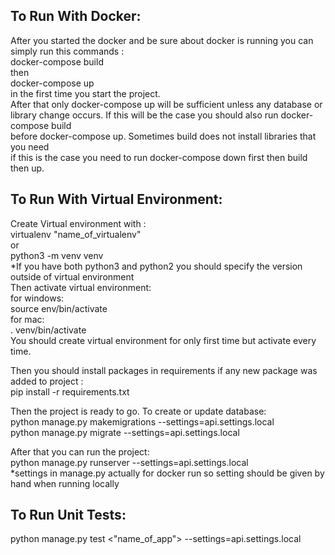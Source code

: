 ## To Run With Docker:
After you started the docker and be sure about docker is running you can simply 
run this commands :<br/>
docker-compose build<br/>
then<br/>
docker-compose up<br/>
in the first time you start the project. <br/>
After that only docker-compose up will be sufficient unless any database or<br/>
library change occurs. If this will be the case you should also run docker-compose build <br/>
before docker-compose up. Sometimes build does not install libraries that you need<br/>
if this is the case you need to run docker-compose down first then build then up.<br/>
## To Run With Virtual Environment:
Create Virtual environment with :<br/>
virtualenv "name_of_virtualenv"<br/>
or <br/>
python3 -m venv venv <br/>
*If you have both python3 and python2 you should specify the version outside of virtual environment<br/>
Then activate virtual environment:<br/>
for windows:<br/>
source env/bin/activate<br/>
for mac:<br/>
. venv/bin/activate<br/>
You should create virtual environment for only first time but activate every time. <br/>

Then you should install packages in requirements if any new package was added to project :<br/>
pip install -r requirements.txt<br/>

Then the project is ready to go. To create or update database:<br/>
python manage.py makemigrations --settings=api.settings.local<br/>
python manage.py migrate --settings=api.settings.local<br/>

After that you can run the project:<br/>
python manage.py runserver --settings=api.settings.local<br/>
*settings in manage.py actually for docker run so setting should be given by hand when running locally<br/>
## To Run Unit Tests:
 python manage.py test <"name_of_app"> --settings=api.settings.local<br/>

